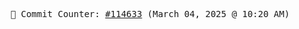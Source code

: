 <p align="center">
    <samp>
        📮 Commit Counter: <a href="https://github.com/Javascript-void0/Javascript-void0/commits/main">#114633</a> (March 04, 2025 @ 10:20 AM)
    </samp>
</p>